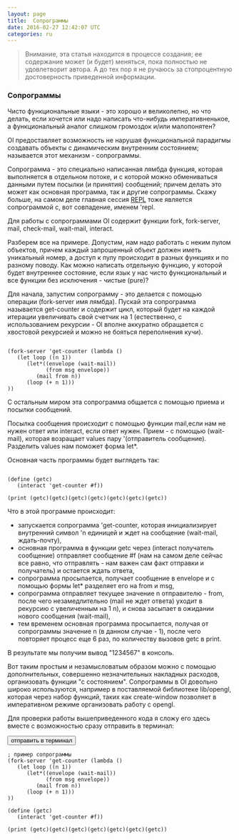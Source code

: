 ```yaml
---
layout: page
title:  Сопрограммы
date: 2016-02-27 12:42:07 UTC
categories: ru
---
```

> Внимание, эта статья находится в процессе создания; ее содержание может (и будет) меняться, пока полностью не удовлетворит автора. А до тех пор я не ручаюсь за стопроцентную достоверность приведенной информации.


### Сопрограммы

Чисто функциональные языки - это хорошо и великолепно, но что делать, если хочется или надо написать что-нибудь императивненькое, а функциональный аналог слишком громоздок и/или малопонятен?

Ol предоставляет возможность не нарушая функциональной парадигмы создавать объекты с динамическим внутренним состоянием; называется этот механизм - сопрограммы.

Сопрограмма - это специально написанная лямбда функция, которая выполняется в отдельном потоке, и с которой можно обмениваться данными путем посылки (и принятия) сообщений; причем делать это может как основная программа, так и другие сопрограммы. Скажу больше, на самом деле главная сессия [REPL](?ru/repl) тоже является сопрограммой с, вот совпадение, именем 'repl.

Для работы с сопрограммами Ol содержит функции fork, fork-server, mail, check-mail, wait-mail, interact.

Разберем все на примере. Допустим, нам надо работать с неким пулом объектов, причем каждый запрошенный объект должен иметь уникальный номер, а доступ к пулу происходит в разных функциях и по разному поводу. Как можно написать отдельную функцию, у которой будет внутреннее состояние, если язык у нас чисто функциональный и все функции без исключения - чистые (pure)?

Для начала, запустим сопрограмму - это делается с помощью операции (fork-server имя лямбда). Пускай эта сопрограмма называется get-counter и содержит цикл, который будет на каждой итерации увеличивать свой счетчик на 1 (естественно, с использованием рекурсии - Ol вполне аккуратно обращается с хвостовой рекурсией и можно не бояться переполнения кучи).

<pre><code data-language="ol">
(fork-server 'get-counter (lambda ()
   (let loop ((n 1))
      (let*((envelope (wait-mail))
            (from msg envelope))
         (mail from n))
      (loop (+ n 1)))
))
</code></pre>

С остальным миром эта сопрограмма общается с помощью приема и посылки сообщений.

Посылка сообщения происходит с помощью функции mail,если нам не нужен ответ или interact, если ответ нужен. Прием - с помощью (wait-mail), которая возращает values пару '(отправитель cообщение). Разделить values нам поможет форма let*.

Основная часть программы будет выглядеть так:

<pre><code data-language="ol">
(define (getc)
   (interact 'get-counter #f))

(print (getc)(getc)(getc)(getc)(getc)(getc)(getc))
</code></pre>

Что в этой программе происходит:

* запускается сопрограмма 'get-counter, которая инициализирует внутренний символ 'n единицей и ждет на сообщение (wait-mail, ждать-почту),
* основная программа в функции getc через (interact получатель сообщение) отправляет сообщение #f (нам на самом деле сейчас все равно, что отправлять - нам важен сам факт отправки и получатель) и остается ждать ответа,
* сопрограмма просыпается, получает сообщение в envelope и с помощью формы let* разделяет его на from и msg,
* сопрограмма отправляет текущее значение n отправителю - from, после чего незамедлительно (mail не ждет ответа) уходит в рекурсию с увеличенным на 1 n), и снова засыпает в ожидании нового сообщения (wait-mail),
* тем временем основная программа просыпается, получая от сопрограммы значение n (в данном случае - 1), после чего повторяет процесс еще 6 раз, по количеству вызовов getc в print.

В результате мы получим вывод "1234567" в консоль.

Вот таким простым и незамысловатым образом можно с помощью дополнительных, совершенно незначительных накладных расходов, организовать функции "с состоянием". Сопрограммы в Ol довольно широко используются, например в поставляемой библиотеке lib/opengl, которая через набор функций, таких как create-window позволяет в императивном режиме организовать работу с opengl.

Для проверки работы вышеприведенного кода я сложу его здесь вместе с возможностью сразу отправить в терминал:

<pre><button class="doit" onclick="doit(numbers.textContent)">отправить в терминал</button>
<code data-language="ol" id="numbers">
; пример cопрограммы
(fork-server 'get-counter (lambda ()
   (let loop ((n 1))
      (let*((envelope (wait-mail))
            (from msg envelope))
         (mail from n))
      (loop (+ n 1)))
))

(define (getc)
   (interact 'get-counter #f))

(print (getc)(getc)(getc)(getc)(getc)(getc)(getc))
</code></pre>
